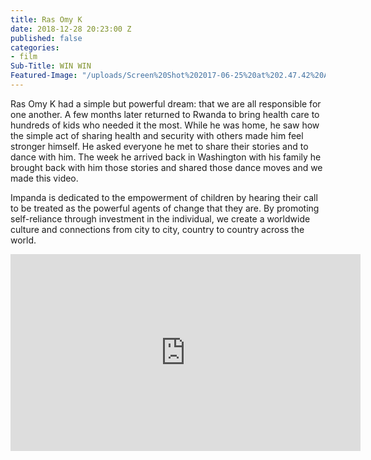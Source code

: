 ```yaml
---
title: Ras Omy K
date: 2018-12-28 20:23:00 Z
published: false
categories:
- film
Sub-Title: WIN WIN
Featured-Image: "/uploads/Screen%20Shot%202017-06-25%20at%202.47.42%20AM.png"
---
```


Ras Omy K had a simple but powerful dream: that we are all responsible for one another. A few months later returned to Rwanda to bring health care to hundreds of kids who needed it the most. While he was home, he saw how the simple act of sharing health and security with others made him feel stronger himself. He asked everyone he met to share their stories and to dance with him. The week he arrived back in Washington with his family he brought back with him those stories and shared those dance moves and we made this video.

Impanda is dedicated to the empowerment of children by hearing their call to be treated as the powerful agents of change that they are. By promoting self-reliance through investment in the individual, we create a worldwide culture and connections from city to city, country to country across the world.


<iframe width="560" height="315" src="https://www.youtube.com/embed/GFku2gFC0NI" frameborder="0" allow="accelerometer; autoplay; encrypted-media; gyroscope; picture-in-picture" allowfullscreen></iframe>